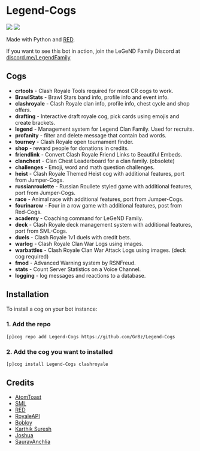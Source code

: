 # Legend-Cogs
[<img src="https://discordapp.com/api/guilds/374596069989810176/widget.png?style=shield">](http://discord.me/LegendFamily) [<img src="https://img.shields.io/badge/discord-py-blue.svg">](https://github.com/Rapptz/discord.py)

Made with Python and [RED](https://github.com/Cog-Creators/Red-DiscordBot).

If you want to see this bot in action, join the LeGeND Family Discord at [discord.me/LegendFamily](http://discord.me/LegendFamily)

## Cogs

 * **crtools** - Clash Royale Tools required for most CR cogs to work.
 * **BrawlStats** - Brawl Stars band info, profile info and event info.
 * **clashroyale** - Clash Royale clan info, profile info, chest cycle and shop offers.
 * **drafting** - Interactive draft royale cog, pick cards using emojis and create brackets.
 * **legend** - Management system for Legend Clan Family. Used for recruits.
 * **profanity** - filter and delete message that contain bad words.
 * **tourney** - Clash Royale open tournament finder.
 * **shop** - reward people for donations in credits.
 * **friendlink** - Convert Clash Royale Friend Links to Beautiful Embeds.
 * **clanchest** - Clan Chest Leaderboard for a clan family. (obsolete)
 * **challenges** - Emoji, word and math question challenges.
 * **heist** - Clash Royale Themed Heist cog with additional features, port from Jumper-Cogs.
 * **russianroulette** - Russian Roullete styled game with additional features, port from Jumper-Cogs.
 * **race** - Animal race with additional features, port from Jumper-Cogs.
 * **fourinarow** - Four in a row game with additional features, post from Red-Cogs.
 * **academy** - Coaching command for LeGeND Family.
 * **deck** - Clash Royale deck management system with additional features, port from SML-Cogs.
 * **duels** - Clash Royale 1v1 duels with credit bets.
 * **warlog** - Clash Royale Clan War Logs using images.
 * **warbattles** - Clash Royale Clan War Attack Logs using images. (deck cog required)
 * **fmod** - Advanced Warning system by RSNFreud.
 * **stats** - Count Server Statistics on a Voice Channel.
 * **logging** - log messages and reactions to a database.

## Installation

To install a cog on your bot instance:

### 1. Add the repo

`[p]cog repo add Legend-Cogs https://github.com/Gr8z/Legend-Cogs`

### 2. Add the cog you want to installed

`[p]cog install Legend-Cogs clashroyale`


## Credits

* [AtomToast](https://github.com/AtomToast)
* [SML](https://github.com/smlbiobot)
* [RED](https://github.com/Cog-Creators/Red-DiscordBot)
* [RoyaleAPI](https://github.com/royaleapi)
* [Bobloy](https://github.com/bobloy)
* [Karthik Suresh](https://github.com/karthiks2601)
* [Joshua](https://github.com/yeongjoshua)
* [SauravAnchlia](https://github.com/SauravAnchlia)